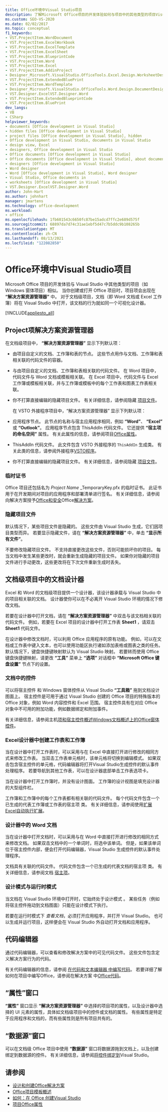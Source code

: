 ```yaml
---
title: Office环境中Visual Studio项目
description: 了解Microsoft Office项目的开发体验如何与项目中的其他类型的项目Visual Studio类似，例如Windows窗体项目。
ms.custom: SEO-VS-2020
ms.date: 02/02/2017
ms.topic: conceptual
f1_keywords:
- VST.ProjectItem.WordDocument
- VST.ProjectItem.ExcelWorkbook
- VST.ProjectItem.ExcelTemplate
- VST.ProjectItem.ExcelSheet
- VST.ProjectItem.BlueprintCode
- VST.ProjectItem.Word
- VST.ProjectItem.Excel
- VST.ProjectItem.AddinProject
- Designer_Microsoft.VisualStudio.OfficeTools.Excel.Design.WorksheetDesigner
- VST.ProjectItem.ExtendedBluePrint
- VST.ProjectItem.WordTemplate
- Designer_Microsoft.VisualStudio.OfficeTools.Word.Design.DocumentDesigner
- VST.Designer.ExcelVST.Designer.Word
- VST.ProjectItem.ExtendedBlueprintCode
- VST.ProjectItem.BluePrint
dev_langs:
- VB
- CSharp
helpviewer_keywords:
- documents [Office development in Visual Studio]
- hidden files [Office development in Visual Studio]
- project files [Office development in Visual Studio], hidden
- Office development in Visual Studio, documents in Visual Studio
- design view, Excel
- designers, Office development in Visual Studio
- Office documents [Office development in Visual Studio]
- Office documents [Office development in Visual Studio], about documents in Visual Studio
- designers [Office development in Visual Studio]
- Word designer
- Word [Office development in Visual Studio], Word designer
- Visual Studio, Office documents in
- worksheets [Office development in Visual Studio]
- VST.Designer.ExcelVST.Designer.Word
author: John-Hart
ms.author: johnhart
manager: jmartens
ms.technology: office-development
ms.workload:
- office
ms.openlocfilehash: 1fb601543c6650fc87be15adcd7ffc2e689d575f
ms.sourcegitcommit: 68897da7d74c31ae1ebf5d47c7b5ddc9b108265b
ms.translationtype: MT
ms.contentlocale: zh-CN
ms.lasthandoff: 08/13/2021
ms.locfileid: "122082850"
---
```

# <a name="office-projects-in-the-visual-studio-environment"></a>Office环境中Visual Studio项目
  Microsoft Office 项目的开发体验与 Visual Studio 中其他类型的项目（如 Windows 窗体项目）相似。 当你创建或打开 Office 项目时，项目项会出现在 **“解决方案资源管理器”** 中。 对于文档级项目，文档（即 Word 文档或 Excel 工作簿）将在 Visual Studio 中打开，该文档的行为就如同一个可视化设计器。

 [!INCLUDE[appliesto_all](../vsto/includes/appliesto-all-md.md)]

## <a name="project-items-in-solution-explorer"></a>Project项解决方案资源管理器
 在文档级项目中， **“解决方案资源管理器”** 显示下列默认项：

- 由项目自定义的文档、工作簿和表的节点。 这些节点用作与文档、工作簿和表相关联的代码文件的容器。

- 与由项目自定义的文档、工作簿和表相关联的代码文件。 在 Word 项目中，代码文件与 Word 文档或模板相关联。 在 Excel 项目中，代码文件与 Excel 工作簿或模板相关联，并与工作簿或模板中的每个工作表和图表工作表相关联。

- 你不打算直接编辑的隐藏项目文件。 有关详细信息，请参阅隐藏 [项目文件](#hiddenfiles)。

  在 VSTO 外接程序项目中，“解决方案资源管理器”  显示下列默认项：

- 应用程序节点。 此节点的名称与宿主应用程序相同，例如 **“Word”**、 **“Excel”** 或 **“Outlook”**。 应用程序节点包含 ThisAddIn 代码文件。 它还提供 **“宿主项的命名空间”** 属性。 有关此属性的信息，请参阅项目[Office属性](../vsto/properties-in-office-projects.md)。

- ThisAddIn 代码文件。 此文件包含 VSTO 外接程序的 `ThisAddIn` 生成类。 有关此类的信息，请参阅外接程序[VSTO程序](../vsto/programming-vsto-add-ins.md)。

- 你不打算直接编辑的隐藏项目文件。 有关详细信息，请参阅隐藏 [项目文件](#hiddenfiles)。

### <a name="temporary-certificates"></a>临时证书
 Office 项目还包括名为 *Project Name* _TemporaryKey.pfx 的临时证书。 此证书用于在开发期间对项目的应用程序和部署清单进行签名。 有关详细信息，请参阅向解决方案授予[Office和安全](../vsto/granting-trust-to-office-solutions.md)Office[解决方案](../vsto/securing-office-solutions.md)。

### <a name="hidden-project-files"></a><a name="hiddenfiles"></a> 隐藏项目文件
 默认情况下，某些项目文件是隐藏的。 这些文件由 Visual Studio 生成，它们因项目类型而异。 若要显示隐藏文件，请在 **“解决方案资源管理器”** 中，单击 **“显示所有文件”**。

 不要修改隐藏项目文件。 不支持直接更改这些文件，否则可能损坏你的项目。 每当文档中发生某些更改时，就会重新生成隐藏的项目文件。 如果你对隐藏的项目文件进行手动更改，这些更改将在下次文件重新生成时丢失。

## <a name="document-designer-in-document-level-projects"></a>文档级项目中的文档设计器
 Excel 和 Word 的文档级项目提供一个设计器，该设计器承载与 Visual Studio 中的项目相关联的文档。 设计器使你可以在不必离开 Visual Studio 环境的情况下修改文档。

 若要在设计器中打开文档，请在 **“解决方案资源管理器”** 中双击与该文档相关联的代码文件。 例如，若要在 Excel 项目的设计器中打开工作表 **Sheet1** ，请双击 **Sheet1** 代码文件。

 在设计器中修改文档时，可以利用 Office 应用程序的原有功能。 例如，可以在文档或工作表中键入文本，也可以使用功能区执行诸如添加表格或图表之类的任务。 默认情况下，键盘快捷键映射默认为 Visual Studio 映射。 若要转而使用 Office 键盘快捷键映射，请更改 **“工具”** 菜单上 **“选项”** 对话框中 **“Microsoft Office 键盘设置”** 节点下的设置。

### <a name="controls-on-documents"></a>文档中的控件
 可以将宿主控件  和 Windows 窗体控件从 Visual Studio **“工具箱”** 拖到文档设计图面上。 宿主控件是可用于通过 Visual Studio 创建的 Office 项目的特殊版本的 Office 对象，例如 Word 内容控件和 Excel 范围。 宿主控件具有在对应 Office 对象中不可用的附加功能，例如数据绑定和附加事件。

 有关详细信息，请参阅主机[项和宿主控件概述Windows](../vsto/host-items-and-host-controls-overview.md)[文档概述上的Office窗体控件](../vsto/windows-forms-controls-on-office-documents-overview.md)。

### <a name="excel-worksheets-and-workbooks-in-the-designer"></a>Excel设计器中创建工作表和工作簿
 当在设计器中打开工作表时，可以采用与在 Excel 中直接打开进行修改的相同方式来修改工作表。 当双击工作表单元格时，该单元格将切换到编辑模式。 如果双击包含宿主控件的单元格，代码编辑器将打开Visual Studio生成控件的默认事件处理程序。 若要导航到其他工作表，可以在设计器底部单击工作表选项卡。

 当在设计器中打开工作簿时，并没有设计图面。 工作簿的设计视图是填充设计器的大型组件栏。

 工作簿和工作簿中的每个工作表都有相关联的代码文件。 每个代码文件包含一个已生成的代表工作簿或工作表的宿主项  类。 有关详细信息，请参阅使用[扩展Excel自动执行扩展](../vsto/automating-excel-by-using-extended-objects.md)。

### <a name="word-documents-in-the-designer"></a>设计器中的 Word 文档
 当在设计器中打开文档时，可以采用与在 Word 中直接打开进行修改的相同方式来修改文档。 如果双击文档中的一个单词时，将选中该单词。 但是，如果该单词位于宿主控件内部，便会打开代码编辑器，Visual Studio 生成控件的默认事件处理程序。

 文档具有关联的代码文件。 代码文件包含一个已生成的代表文档的宿主项  类。 有关详细信息，请参阅文档 [宿主项](../vsto/document-host-item.md)。

### <a name="design-mode-vs-runtime-mode"></a>设计模式与运行时模式
 当文档在 Visual Studio 环境中打开时，它始终处于设计模式 。 某些任务（例如将宿主控件拖动到文档图面）只能在设计模式下执行。

 若要在运行时模式下 *查看文档*，必须打开应用程序，并打开 Visual Studio。 也可以生成并运行项目，这样便会在 Visual Studio 外自动打开文档和应用程序。

## <a name="code-editor"></a>代码编辑器
 通过代码编辑器，可以查看和修改解决方案中的可见代码文件。 这些文件包含定义解决方案行为的代码。

 有关代码编辑器的信息，请参阅 [在代码和文本编辑器 中编写代码](../ide/writing-code-in-the-code-and-text-editor.md)。 若要详细了解如何在项目中编写Office，请参阅在解决方案 中[Office代码](../vsto/writing-code-in-office-solutions.md)。

## <a name="properties-window"></a>“属性”窗口
 **“属性”** 窗口显示 **“解决方案资源管理器”** 中选择的项目项的属性，以及设计器中选择的 UI 元素的属性，具体如文档级项目中的控件或文档的属性。 有些属性是特定于应用程序和文档的，而有些属性则是所有项目共有的。

## <a name="data-sources-window"></a>“数据源”窗口
 可以在文档级 Office 项目中使用 **“数据源”** 窗口将数据源拖到文档上，以及创建绑定到数据源的控件。 有关详细信息，请参阅[将控件绑定到](../data-tools/bind-controls-to-data-in-visual-studio.md)Visual Studio。

## <a name="see-also"></a>请参阅

- [设计和创建Office解决方案](../vsto/designing-and-creating-office-solutions.md)
- [Office项目模板概述](../vsto/office-project-templates-overview.md)
- [如何：在 Office 创建Visual Studio](../vsto/how-to-create-office-projects-in-visual-studio.md)
- [项目Office属性](../vsto/properties-in-office-projects.md)
